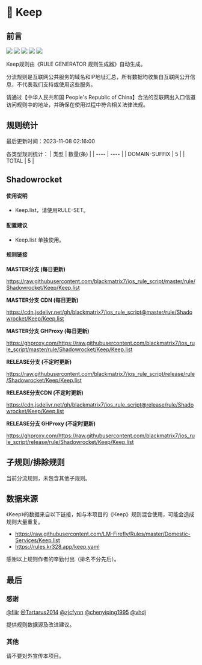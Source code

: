 # 🧸 Keep

## 前言

![](https://shields.io/badge/-移除重复规则-ff69b4) ![](https://shields.io/badge/-DOMAIN与DOMAIN--SUFFIX合并-green) ![](https://shields.io/badge/-DOMAIN--SUFFIX间合并-critical) ![](https://shields.io/badge/-DOMAIN--SUFFIX与DOMAIN--KEYWORD合并-blue) ![](https://shields.io/badge/-IP--CIDR(6)合并-blueviolet) 

Keep规则由《RULE GENERATOR 规则生成器》自动生成。

分流规则是互联网公共服务的域名和IP地址汇总，所有数据均收集自互联网公开信息，不代表我们支持或使用这些服务。

请通过【中华人民共和国 People's Republic of China】合法的互联网出入口信道访问规则中的地址，并确保在使用过程中符合相关法律法规。

## 规则统计

最后更新时间：2023-11-08 02:16:00

各类型规则统计：
| 类型 | 数量(条)  | 
| ---- | ----  |
| DOMAIN-SUFFIX | 5  | 
| TOTAL | 5  | 


## Shadowrocket 

#### 使用说明
- Keep.list，请使用RULE-SET。

#### 配置建议
- Keep.list 单独使用。

#### 规则链接
**MASTER分支 (每日更新)**

https://raw.githubusercontent.com/blackmatrix7/ios_rule_script/master/rule/Shadowrocket/Keep/Keep.list

**MASTER分支 CDN (每日更新)**

https://cdn.jsdelivr.net/gh/blackmatrix7/ios_rule_script@master/rule/Shadowrocket/Keep/Keep.list

**MASTER分支 GHProxy (每日更新)**

https://ghproxy.com/https://raw.githubusercontent.com/blackmatrix7/ios_rule_script/master/rule/Shadowrocket/Keep/Keep.list

**RELEASE分支 (不定时更新)**

https://raw.githubusercontent.com/blackmatrix7/ios_rule_script/release/rule/Shadowrocket/Keep/Keep.list

**RELEASE分支CDN (不定时更新)**

https://cdn.jsdelivr.net/gh/blackmatrix7/ios_rule_script@release/rule/Shadowrocket/Keep/Keep.list

**RELEASE分支 GHProxy (不定时更新)**

https://ghproxy.com/https://raw.githubusercontent.com/blackmatrix7/ios_rule_script/release/rule/Shadowrocket/Keep/Keep.list

## 子规则/排除规则


当前分流规则，未包含其他子规则。

## 数据来源

《Keep》的数据来自以下链接，如与本项目的《Keep》规则混合使用，可能会造成规则大量重复。

- https://raw.githubusercontent.com/LM-Firefly/Rules/master/Domestic-Services/Keep.list
- https://rules.kr328.app/keep.yaml


感谢以上规则作者的辛勤付出（排名不分先后）。

## 最后

### 感谢

[@fiiir](https://github.com/fiiir) [@Tartarus2014](https://github.com/Tartarus2014) [@zjcfynn](https://github.com/zjcfynn) [@chenyiping1995](https://github.com/chenyiping1995) [@vhdj](https://github.com/vhdj)

提供规则数据源及改进建议。

### 其他

请不要对外宣传本项目。